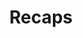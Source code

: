 ---
# This topic lives at
# https://digital.gov/topics/recaps

# Topic Title
title: "Recaps"

# description — keep it short and clear
summary: ""

# Weight
weight: 1

# For more information on managing topics,
# see https://github.com/GSA/digitalgov.gov/wiki/topics
---
